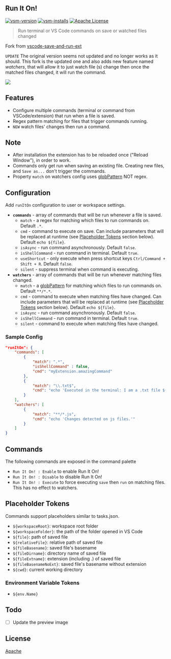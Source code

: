 ## Run It On!
[![vsm-version](https://img.shields.io/visual-studio-marketplace/v/fsevenm.run-it-on?style=flat-square&label=VS%20Marketplace&logo=visual-studio-code)](https://marketplace.visualstudio.com/items?itemName=fsevenm.run-it-on) [![vsm-installs](https://img.shields.io/visual-studio-marketplace/i/fsevenm.run-it-on?style=flat-square&label=installs&logo=visual-studio-code)](https://marketplace.visualstudio.com/items?itemName=fsevenm.run-it-on) [![Apache License](https://img.shields.io/badge/license-Apache%202.0-orange.svg?style=flat-square)](http://www.apache.org/licenses/LICENSE-2.0)

> Run terminal or VS Code commands on save or watched files changed

Fork from [vscode-save-and-run-ext](https://github.com/padjon/vscode-save-and-run-ext)

`UPDATE` The original version seems not updated and no longer works as it should. This fork is the updated one and also adds new feature named *watchers*, that will allow it to just watch file (s) change then once the matched files changed, it will run the command.

![](https://github.com/wk-j/vscode-save-and-run/raw/master/images/save-and-run.png)

## Features

- Configure multiple commands (terminal or command from VSCode/extension) that run when a file is saved.
- Regex pattern matching for files that trigger commands running.
- `NEW` watch files' changes then run a command.

## Note

- After installation the extension has to be reloaded once ("Reload Window"), in order to work. 
- Commands only get run when saving an existing file. Creating new files, and `Save as...` don't trigger the commands.
- Property `match` on watchers config uses [globPattern](https://code.visualstudio.com/api/references/vscode-api#GlobPattern) NOT regex.

## Configuration

Add `runItOn` configuration to user or workspace settings.

- **`commands`** - array of commands that will be run whenever a file is saved.
  - `match` - a regex for matching which files to run commands on. Default `.*`.
  - `cmd` - command to execute on save. Can include parameters that will be replaced at runtime (see [Placeholder Tokens](#placeholder-tokens) section below). Default `echo ${file}`.
  - `isAsync` - run command asynchronously. Default `false`.
  - `isShellCommand` - run command in terminal. Default `true`.
  - `useShortcut` - only execute when press shortcut keys `Ctrl/Command + Shift + R`. Default `false`.
  - `silent` - suppress terminal when command is executing.
- **`watchers`** - array of commands that will be run whenever matching files changed.
  - `match` - a [globPattern](https://code.visualstudio.com/api/references/vscode-api#GlobPattern) for matching which files to run commands on. Default `**/*.*`.
  - `cmd` - command to execute when matching files have changed. Can include parameters that will be replaced at runtime (see [Placeholder Tokens](#placeholder-tokens) section below). Default `echo ${file}`.
  - `isAsync` - run command asynchronously. Default `false`.
  - `isShellCommand` - run command in terminal. Default `true`.
  - `silent` - command to execute when matching files have changed.

### Sample Config

```json
"runItOn": {
	"commands": [
		{
			"match": ".*",
			"isShellCommand" : false,
			"cmd": "myExtension.amazingCommand"
		},
		{
			"match": "\\.txt$",
			"cmd": "echo 'Executed in the terminal: I am a .txt file ${file}.'"
		}
	],
	"watchers": [
		{
			"match": "**/*.js",
			"cmd": "echo 'Changes detected on js files.'"
		}
	]
}
```

## Commands

The following commands are exposed in the command palette

- `Run It On! : Enable` to enable Run It On!
- `Run It On! : Disable` to disable Run It On!
- `Run It On! : Execute` to force executing `save` then `run` on matching files. This has no effect to watchers.

## Placeholder Tokens

Commands support placeholders similar to tasks.json.

- `${workspaceRoot}`: workspace root folder
- `${workspaceFolder}`: the path of the folder opened in VS Code
- `${file}`: path of saved file
- `${relativeFile}`: relative path of saved file
- `${fileBasename}`: saved file's basename
- `${fileDirname}`: directory name of saved file
- `${fileExtname}`: extension (including .) of saved file
- `${fileBasenameNoExt}`: saved file's basename without extension
- `${cwd}`: current working directory

### Environment Variable Tokens

- `${env.Name}`

## Todo

- [ ] Update the preview image

## License

[Apache](https://github.com/padjon/vscode-save-and-run-ext/blob/master/LICENSE)

